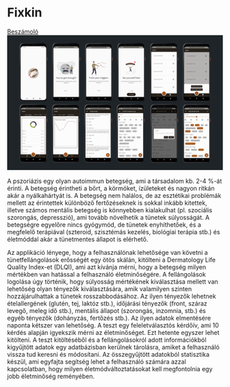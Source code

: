 # Fixkin
<a href="https://github.com/hlev97/Fixkin/blob/master/Fixkin_beszamolo.pdf" class="image fit" >Beszámoló</a>
![alt text](https://github.com/hlev97/Fixkin/blob/master/Screens.png?raw=true)

A pszoriázis egy olyan autoimmun betegség, ami a társadalom kb. 2-4 %-át érinti. A betegség érintheti a bőrt, a körmöket, ízületeket és nagyon ritkán akár a nyálkahártyát is. A betegség nem halálos, de az esztétikai problémák mellett az érintettek különböző fertőzéseknek is sokkal inkább kitettek, illetve számos mentális betegség is könnyebben kialakulhat (pl. szociális szorongás, depresszió), ami tovább növelhetik a tünetek súlyosságát. A betegségre egyelőre nincs gyógymód, de tünetek enyhíthetőek, és a megfelelő terápiával (szteroid, szisztémás kezelés, biológiai terápia stb.) és életmóddal akár a tünetmentes állapot is elérhető.

Az applikáció lényege, hogy a felhasználónak lehetősége van követni a tünetfellángolások erősségét egy ötös skálán, kitölteni a Dermatology Life Quality Index-et (DLQI), ami azt kívánja mérni, hogy a betegség milyen mértékben van hatással a felhasználó életminőségére. 
A fellángolások logolása úgy történik, hogy súlyosság mértékének kiválasztása mellett van lehetőség olyan tényezők kiválasztására, amik valamilyen szinten hozzájárulhattak a tünetek rosszabbodásához. Az ilyen tényezők lehetnek ételallergének (glutén, tej, laktóz stb.), időjárási tényezők (front, száraz levegő, meleg idő stb.), mentális állapot (szorongás, inzomnia, stb.) és egyéb tényezők (dohányzás, fertőzés stb.). Az ilyen adatok elmentésére naponta kétszer van lehetőség.
A teszt egy feleletválasztós kérdőív, ami 10 kérdés alapján igyekszik mérni az életminőséget. Ezt hetente egyszer lehet kitölteni.
A teszt kitöltéséből és a fellángolásokról adott információkból kigyűjtött adatok egy adatbázisban kerülnek tárolásra, amiket a felhasználó vissza tud keresni és módosítani. Az összegyűjtött adatokból statisztika készül, ami egyfajta segítség lehet a felhasználó számára azzal kapcsolatban, hogy milyen életmódváltoztatásokat kell megfontolnia egy jobb életminőség reményében.
